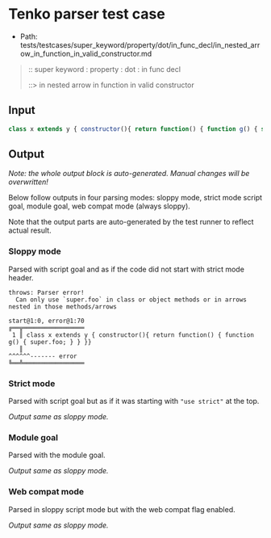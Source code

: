 # Tenko parser test case

- Path: tests/testcases/super_keyword/property/dot/in_func_decl/in_nested_arrow_in_function_in_valid_constructor.md

> :: super keyword : property : dot : in func decl
>
> ::> in nested arrow in function in valid constructor

## Input


`````js
class x extends y { constructor(){ return function() { function g() { super.foo; } } }}
`````

## Output

_Note: the whole output block is auto-generated. Manual changes will be overwritten!_

Below follow outputs in four parsing modes: sloppy mode, strict mode script goal, module goal, web compat mode (always sloppy).

Note that the output parts are auto-generated by the test runner to reflect actual result.

### Sloppy mode

Parsed with script goal and as if the code did not start with strict mode header.

`````
throws: Parser error!
  Can only use `super.foo` in class or object methods or in arrows nested in those methods/arrows

start@1:0, error@1:70
╔══╦═════════════════
 1 ║ class x extends y { constructor(){ return function() { function g() { super.foo; } } }}
   ║                                                                       ^^^^^^------- error
╚══╩═════════════════

`````

### Strict mode

Parsed with script goal but as if it was starting with `"use strict"` at the top.

_Output same as sloppy mode._

### Module goal

Parsed with the module goal.

_Output same as sloppy mode._

### Web compat mode

Parsed in sloppy script mode but with the web compat flag enabled.

_Output same as sloppy mode._
